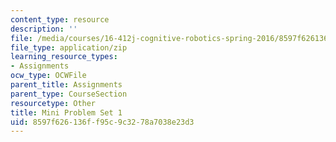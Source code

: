 ```yaml
---
content_type: resource
description: ''
file: /media/courses/16-412j-cognitive-robotics-spring-2016/8597f626136ff95c9c3278a7038e23d3_MIT16_412JS16_MiniPSet1_incremental_path_planning.zip
file_type: application/zip
learning_resource_types:
- Assignments
ocw_type: OCWFile
parent_title: Assignments
parent_type: CourseSection
resourcetype: Other
title: Mini Problem Set 1
uid: 8597f626-136f-f95c-9c32-78a7038e23d3
---
```

